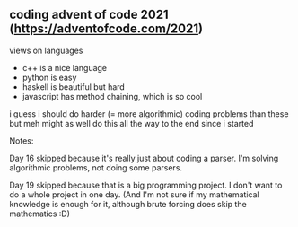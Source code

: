 ## coding advent of code 2021 (https://adventofcode.com/2021)
views on languages
- c++ is a nice language
- python is easy
- haskell is beautiful but hard
- javascript has method chaining, which is so cool

i guess i should do harder (= more algorithmic) coding problems than these but meh might as well do this all the way to the end since i started

Notes:

Day 16 skipped because it's really just about coding a parser. I'm solving algorithmic problems, not doing some parsers.

Day 19 skipped because that is a big programming project. I don't want to do a whole project in one day. (And I'm not sure if my mathematical knowledge is enough for it, although brute forcing does skip the mathematics :D)
